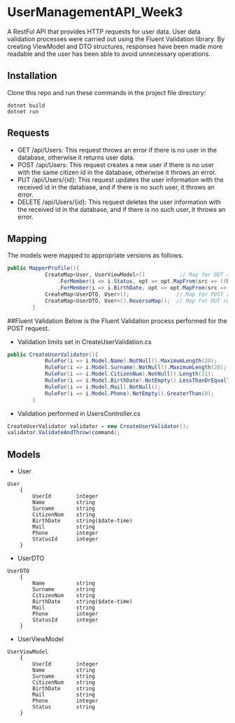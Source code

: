 # UserManagementAPI_Week3
A RestFul API that provides HTTP requests for user data. User data validation processes were carried out using the Fluent Validation library. By creating ViewModel and DTO structures, responses have been made more readable and the user has been able to avoid unnecessary operations.


## Installation
Clone this repo and run these commands in the project file directory:
```
dotnet build
dotnet run
```


## Requests
* GET   /api/Users: This request throws an error if there is no user in the database, otherwise it returns user data.
* POST  /api/Users: This request creates a new user if there is no user with the same citizen id in the database, otherwise it throws an error.
* PUT   /api/Users/{id}: This request updates the user information with the received id in the database, and if there is no such user, it throws an error.
* DELETE   /api/Users/{id}: This request deletes the user information with the received id in the database, and if there is no such user, it throws an error.


## Mapping
The models were mapped to appropriate versions as follows.
```c#
public MapperProfile(){
            CreateMap<User, UserViewModel>()           // Map for GET request
                .ForMember(i => i.Status, opt => opt.MapFrom(src => ((UserStatusEnum)src.StatusID).ToString()))
                .ForMember(i => i.BirthDate, opt => opt.MapFrom(src => src.BirthDate.Date.ToString("dd/MM/yyy")));
            CreateMap<UserDTO, User>();               // Map for POST request
            CreateMap<UserDTO, User>().ReverseMap();  // Map fot PUT request
        }
```


##Fluent Validation
Below is the Fluent Validation process performed for the POST request.
* Validation limits set in CreateUserValidation.cs
```c#
public CreateUserValidator(){
            RuleFor(i => i.Model.Name).NotNull().MaximumLength(20);
            RuleFor(i => i.Model.Surname).NotNull().MaximumLength(20);
            RuleFor(i => i.Model.CitizenNum).NotNull().Length(11);
            RuleFor(i => i.Model.BirthDate).NotEmpty().LessThanOrEqualTo(DateTime.Now.Date.AddYears(-18));
            RuleFor(i => i.Model.Mail).NotNull();
            RuleFor(i => i.Model.Phone).NotEmpty().GreaterThan(0);
        }
```

* Validation performed in UsersController.cs
```c#
CreateUserValidator validator = new CreateUserValidator();
validator.ValidateAndThrow(command);
```


## Models
* User
```
User
    {
        UserId        integer
        Name          string
        Surname       string
        CitizenNum    string
        BirthDate     string($date-time)
        Mail          string
        Phone         integer
        StatusId      integer
    }
```
* UserDTO
```
UserDTO
    {
        Name          string
        Surname       string
        CitizenNum    string
        BirthDate     string($date-time)
        Mail          string
        Phone         integer
        StatusId      integer
    }
```
* UserViewModel
```
UserViewModel
    {
        UserId        integer
        Name          string
        Surname       string
        CitizenNum    string
        BirthDate     string
        Mail          string
        Phone         integer
        Status        string
    }
```
